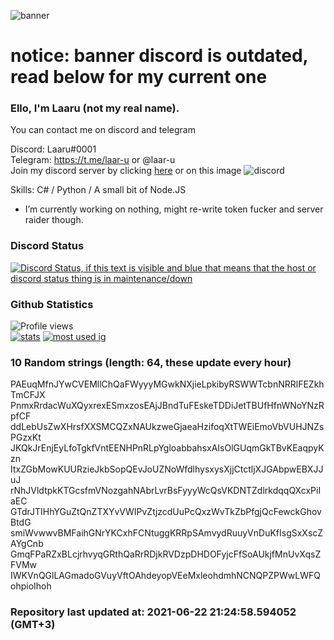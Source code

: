 
![banner](https://raw.githubusercontent.com/stop-bark/stop-bark/master/banner4.png)
# notice: banner discord is outdated, read below for my current one


### Ello, I'm Laaru (not my real name).

You can contact me on discord and telegram  

Discord: Laaru#0001  
Telegram: https://t.me/laar-u or @laar-u  
Join my discord server by clicking [here](https://discord.gg/invite/monk) or on this image ![discord](https://discord.com/api/guilds/848458923136122901/embed.png)

Skills: C# / Python / A small bit of Node.JS  

- I’m currently working on nothing, might re-write token fucker and server raider though.

### Discord Status
[![Discord Status, if this text is visible and blue that means that the host or discord status thing is in maintenance/down](https://discord.c99.nl/widget/theme-4/739824148267925565.png)](https://discord.c99.nl/)

### Github Statistics
![Profile views](https://komarev.com/ghpvc/?username=Laar-u) <br> [![stats](https://github-readme-stats.vercel.app/api?username=Laar-u&show_icons=true&theme=synthwave)](https://github.com/anuraghazra/github-readme-stats) [![most used ig](https://github-readme-stats.vercel.app/api/top-langs/?username=Laar-u&layout=compact&theme=synthwave&show_icons=true&langs_count=10)]((https://github.com/anuraghazra/github-readme-stats))

### 10 Random strings (length: 64, these update every hour)
PAEuqMfnJYwCVEMllChQaFWyyyMGwkNXjieLpkibyRSWWTcbnNRRlFEZkhTmCFJX
PnmxRrdacWuXQyxrexESmxzosEAjJBndTuFEskeTDDiJetTBUfHfnWNoYNzRpfCF
ddLebUsZwXHrsfXXSMCQZxNAUkzweGjaeaHzifoqXtTWEiEmoVbVUHJNZsPGzxKt
JKQkJrEnjEyLfoTgkfVntEENHPnRLpYgloabbahsxAIsOlGUqmGkTBvKEaqpyKzn
ItxZGbMowKUURzieJkbSopQEvJoUZNoWfdlhysxysXjjCtctljXJGAbpwEBXJJuJ
rNhJVldtpkKTGcsfmVNozgahNAbrLvrBsFyyyWcQsVKDNTZdlrkdqqQXcxPiIaEC
GTdrJTIHhYGuZtQnZTXYvVWIPvZtjzcdUuPcQxzWvTkZbPfgjQcFewckGhovBtdG
smiWvwwvBMFaihGNrYKCxhFCNtuggKRRpSAmvydRuuyVnDuKfIsgSxXscZAYgCnb
GmqFPaRZxBLcjrhvyqGRthQaRrRDjkRVDzpDHDOFyjcFfSoAUkjfMnUvXqsZFVMw
IWKVnQGlLAGmadoGVuyVftOAhdeyopVEeMxleohdmhNCNQPZPWwLWFQohpioIhoh

### Repository last updated at: 2021-06-22 21:24:58.594052 (GMT+3)
